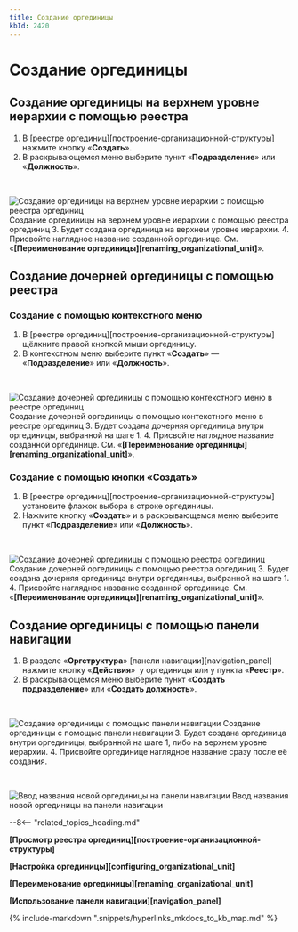 ```yaml
---
title: Создание оргединицы
kbId: 2420
---
```


# Создание оргединицы

## Создание оргединицы на верхнем уровне иерархии с помощью реестра

1. В [реестре оргединиц][построение-организационной-структуры] нажмите кнопку «**Создать**».
2. В раскрывающемся меню выберите пункт «**Подразделение**» или «**Должность**».

 

![Создание оргединицы на верхнем уровне иерархии с помощью реестра оргединиц](https://kb.comindware.ru/assets/organizational_structure_modeling_create_unit_from_registry.png)
Создание оргединицы на верхнем уровне иерархии с помощью реестра оргединиц
3. Будет создана оргединица на верхнем уровне иерархии.
4. Присвойте наглядное название созданной оргединице. См. «**[Переименование оргединицы][renaming_organizational_unit]**».

## Создание дочерней оргединицы с помощью реестра

### Создание с помощью контекстного меню

1. В [реестре оргединиц][построение-организационной-структуры] щёлкните правой кнопкой мыши оргединицу.
2. В контекстном меню выберите пункт «**Создать**» — «**Подразделение**» или «**Должность**».

 

![Создание дочерней оргединицы с помощью контекстного меню в реестре оргединиц](https://kb.comindware.ru/assets/organizational_structure_modeling_create_unit_from_context_menu.png)
Создание дочерней оргединицы с помощью контекстного меню в реестре оргединиц
3. Будет создана дочерняя оргединица внутри оргединицы, выбранной на шаге 1.
4. Присвойте наглядное название созданной оргединице. См. «**[Переименование оргединицы][renaming_organizational_unit]**».

### Создание с помощью кнопки «Создать»

1. В [реестре оргединиц][построение-организационной-структуры] установите флажок выбора в строке оргединицы.
2. Нажмите кнопку «**Создать**» и в раскрывающемся меню выберите пункт «**Подразделение**» или «**Должность**».

 

![Создание дочерней оргединицы с помощью реестра оргединиц](https://kb.comindware.ru/assets/organizational_structure_modeling_create_subunit_from_registry.png)
Создание дочерней оргединицы с помощью реестра оргединиц
3. Будет создана дочерняя оргединица внутри оргединицы, выбранной на шаге 1.
4. Присвойте наглядное название созданной оргединице. См. «**[Переименование оргединицы][renaming_organizational_unit]**».

## Создание оргединицы с помощью панели навигации

1. В разделе «**Оргструктура**» [панели навигации][navigation_panel] нажмите кнопку «**Действия**» *‌* у оргединицы или у пункта «**Реестр**».
2. В раскрывающемся меню выберите пункт «**Создать подразделение**» или «**Создать должность**».

 

![Создание оргединицы с помощью панели навигации](https://kb.comindware.ru/assets/organizational_structure_modeling_create_unit_from_navigation.png)
Создание оргединицы с помощью панели навигации
3. Будет создана оргединица внутри оргединицы, выбранной на шаге 1, либо на верхнем уровне иерархии.
4. Присвойте оргединице наглядное название сразу после её создания.

 

![Ввод названия новой оргединицы на панели навигации](https://kb.comindware.ru/assets/organizational_structure_modeling_rename_on_creation.png)
Ввод названия новой оргединицы на панели навигации

--8<-- "related_topics_heading.md"

**[Просмотр реестра оргединиц][построение-организационной-структуры]**

**[Настройка оргединицы][configuring_organizational_unit]**

**[Переименование оргединицы][renaming_organizational_unit]**

**[Использование панели навигации][navigation_panel]**

{% include-markdown ".snippets/hyperlinks_mkdocs_to_kb_map.md" %}
